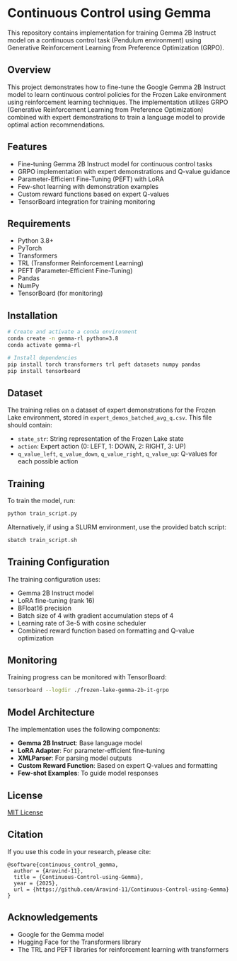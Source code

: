 # Continuous Control using Gemma

This repository contains implementation for training Gemma 2B Instruct model on a continuous control task (Pendulum environment) using Generative Reinforcement Learning from Preference Optimization (GRPO).

## Overview

This project demonstrates how to fine-tune the Google Gemma 2B Instruct model to learn continuous control policies for the Frozen Lake environment using reinforcement learning techniques. The implementation utilizes GRPO (Generative Reinforcement Learning from Preference Optimization) combined with expert demonstrations to train a language model to provide optimal action recommendations.

## Features

- Fine-tuning Gemma 2B Instruct model for continuous control tasks
- GRPO implementation with expert demonstrations and Q-value guidance
- Parameter-Efficient Fine-Tuning (PEFT) with LoRA
- Few-shot learning with demonstration examples
- Custom reward functions based on expert Q-values
- TensorBoard integration for training monitoring

## Requirements

- Python 3.8+
- PyTorch
- Transformers
- TRL (Transformer Reinforcement Learning)
- PEFT (Parameter-Efficient Fine-Tuning)
- Pandas
- NumPy
- TensorBoard (for monitoring)

## Installation

```bash
# Create and activate a conda environment
conda create -n gemma-rl python=3.8
conda activate gemma-rl

# Install dependencies
pip install torch transformers trl peft datasets numpy pandas
pip install tensorboard
```

## Dataset

The training relies on a dataset of expert demonstrations for the Frozen Lake environment, stored in `expert_demos_batched_avg_q.csv`. This file should contain:
- `state_str`: String representation of the Frozen Lake state
- `action`: Expert action (0: LEFT, 1: DOWN, 2: RIGHT, 3: UP)
- `q_value_left`, `q_value_down`, `q_value_right`, `q_value_up`: Q-values for each possible action

## Training

To train the model, run:

```bash
python train_script.py
```

Alternatively, if using a SLURM environment, use the provided batch script:

```bash
sbatch train_script.sh
```

## Training Configuration

The training configuration uses:
- Gemma 2B Instruct model
- LoRA fine-tuning (rank 16)
- BFloat16 precision
- Batch size of 4 with gradient accumulation steps of 4
- Learning rate of 3e-5 with cosine scheduler
- Combined reward function based on formatting and Q-value optimization

## Monitoring

Training progress can be monitored with TensorBoard:

```bash
tensorboard --logdir ./frozen-lake-gemma-2b-it-grpo
```

## Model Architecture

The implementation uses the following components:
- **Gemma 2B Instruct**: Base language model
- **LoRA Adapter**: For parameter-efficient fine-tuning
- **XMLParser**: For parsing model outputs
- **Custom Reward Function**: Based on expert Q-values and formatting
- **Few-shot Examples**: To guide model responses

## License

[MIT License](LICENSE)

## Citation

If you use this code in your research, please cite:
```
@software{continuous_control_gemma,
  author = {Aravind-11},
  title = {Continuous-Control-using-Gemma},
  year = {2025},
  url = {https://github.com/Aravind-11/Continuous-Control-using-Gemma}
}
```

## Acknowledgements

- Google for the Gemma model
- Hugging Face for the Transformers library
- The TRL and PEFT libraries for reinforcement learning with transformers
